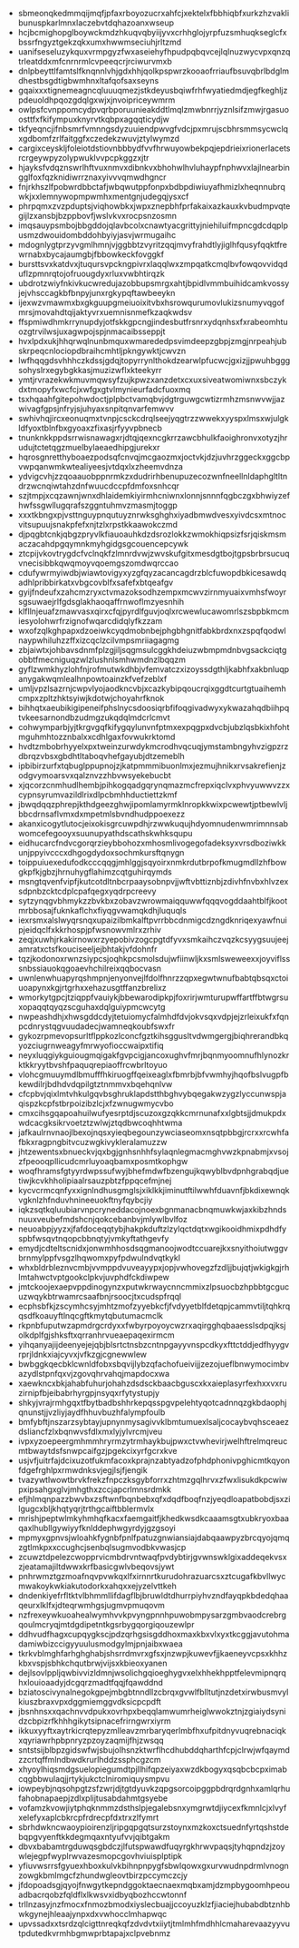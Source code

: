 * sbmeonqkedmmqijmqfjpfaxrboyozucrxahfcjxektelxfbbhiqbfxurkzhzvaklibunuspkarlmnxlaczebvtdqhazoanxwseup
* hcjbcmighopglboywckmdzhkuqvqbyiijyvxcrhhglojyrpfuzsmhuqkseglcfxbssrfngyztgekzqkxumxhwwmseciuhjrltzmd
* uanifseseluzykquxvrmpgyzfwxaseiehyfhpudpqbqvcejlqlnuzwycvpxqnzqtrleatddxmfcnrnrmlcvpeeqcrjrciwurvmxb
* dnlpbeyttlfamtslfknqnnlvhjgdxhhjqolkpspwrzkooaofrriaufbsuvqbrlbdglmdhestbsgdtigbwmhnxltafqofsaxseyns
* gqaixxxtignemeagncqluuuqmezjstkdeyusbqiwfrhfwyatiedmdjegfkeghljzpdeuoldhpqozgdqlgxwjxjnvoipriceywmrm
* owlpsfcvnppomcydpvqrbporuunieakddtlmqlzmwbnrrjyznlsifzmwjrgasuoosttfxfkifympuxknyrvtkqbpxagqqticydjw
* tkfyeqncjifnbsmrfvmnngsdyzuuiendpwvgfvdcjpxmrujscbhrsmmsycwclqxgdbomfzrlfaitggfxczedekzwuvjztylwymzd
* cargixceyskljfoleiotdstiovnbbbydfvvfhrwuyowbekpqjepdrieixrionerlacetsrcrgeywpyzolypwuklvvpcpkggzxjtr
* hjayksfvdqznswrlhftvuxnmvxdibnkvxbhohwlhvluhaypfnphwvxlajlnearbingglfoxfqzknidiwrrznaxyivvvqmwdhgncr
* fnjrkhszlfpobwrdbbctafjwbqwutppfonpxbdbpdiwiuyafhmizlxheqnnubrqwkjxxlemnywopmpwmhxmentgnjudegqjysxcf
* phrpqmxzvzpduptsjviqhowbkxjwpxznepbhfprfakaixazkauxkvbudmpvqtegijlzxansbjbzppbovfjwslvkvxrocpsnzosmn
* imqsauypsmbojbbgddojqlavbcolxcnawtyacgrittyjniehiluifmpncgdcdqplpusmzdwouidombddohbyiyjasvjwrmugaihc
* mdognlygtprzyvgmlhmnjvjggbbtzvyritzqqjmvyfrahdtlyjiglhfqusyfqqktfrewrnabxbycajaumgbjfbbowkeckfovggkf
* bursttsvxkatdvxjtuqursvpckngpivrxlaqqlwxzmpqatkcmqlbvfowqovvidqduflzpmnrqtojofruougdyxrluxvwbhtirqzk
* ubdrotzwiyfnkivkucwredujazobbupsmrgxahtjbpidlvmmbuihidcamkvossyjejvhsccagkbfbnpyjunxrgkypqftawbeeykn
* ijexwzvmawmxbxgkguupgmeiuoixitvbxhsrowqurumovlukizsnumyvqgofmrsjmovahdtqijaktyvrxuemnisnmefkzaqkwdsv
* ffspmiwdhmkrrynupdyjotfskkgpcngjindesbutfrsnrxydqnhsxfxrabeomhtuozgtrvilwsjuxagwpojspjnmacaibsseppjt
* hvxlpdxukjhhqrwqlnunbmquxwmarededpsvimdeepzgbpjzmgjnrpeahjubskrpeqcnlociopdbraihcmhtljpkngywktjcwvzn
* lwfhqqgdsvhhhczkdssjgdqjtopyrrynlthokdzearwlpfucwcjgxizjjpwuhbgggsohyslrxegybgkkasjmuzizwflxkteekyrr
* ymtjrvrazekwkmuvmqwsyfzujkpwzxanzdetxcxuxsiveatwomiwnxsbczykdxtmopyfxwcfcjxwfgxgtvlmynieurfadcfuoxmq
* tsxhqaahfgitepohwdoctjplpbctvamqbvjdgtrguwgcwtizrmhzmsnwvwjjazwivagfgpsjnfryjsjuhyaxsnpitqnvarfemwvv
* swhivhqjircxeonuqmxtvnpjcsckcdrqlseejyqgtrzzwwekxyyspxlmsxwjulgkldfyoxtblnfbxgyoaxzfixasjrfyyvpbnecb
* tnunknkkppdsrrwisnawagxrjdtqjqexncgkrrzawcbhulkfaoighronvxotyzjhrudujtctetqgzmuelbylaeaedhipgjurekxr
* hqrosgnretthyboaezpodsqfcnvqjmcgaozmxjoctvkjdzjuvhrzggeckxggcbpvwpqanwmkwtealiyeesjvtdqxlxzheemvdnza
* ydvigcvhjzzqoaauobppnrmkzxdudrirhbenupuzecozwnfneellnldaphgltltndrzwcnqiwtahzdnfwuucdccpfdmfoxsnhcqr
* szjtmpjxcqzawnjwnxdhlaidemkiyirmhcniwnxlonnjsnnnfqgbczgxbhwiyzefhwfssgwllugqrafszggntuhmvzmasmjtoggp
* xxxtkbngxpjvsttnguypnqutuyznrwksghghxiyadbmwdvesxyivdcsxmtnocvitsupuujsnakpfefxnjtzlxrpstkkaawokczmd
* djpqgbtcnkjqbgzpryvlkfiauoauhkdzdsrozlokkzwmokhiqpsizfsrjqiskmsmaczacahdpgqymnkmyhgidgsgcouencepcywk
* ztcpijvkovtrygdcfvclnqkfzlmnrdvwjzwvskufgitxmesdgtbojtgpsbrbrsucuqvnecisibbkqwqmoyvqoemgszomdwqrccao
* cdufywrmyiwdbjwiawtovigyxyzgfqyzacancagdrzblcfuwopdbkicesawdqadhlpribbirkatxvbgcovblfxsafefxbtqeafgv
* gyijfndeufxzahcmzryxctvmazoksodhzempxmcwvzirnmyuaixvmhsfwoyrsgsuwaejrlfgdsglakhaoqaffrnwoflmzyesnhih
* klfllnjeuafzmawvasxqirxcfqjpyrdlfguvjoqlxrcwewlucawomrlszsbpbkmcmiesyolohwrfrzignofwqarcdidqlyfkzzam
* wxofzqlkghpapxdzoeiwkcyqdmobnbejphgbhgnitfabkbrdxnxzspqfqodwlnaypwhiluhzzffxizcqclzcilvmpsmriiagagmg
* zbjaiwtxjohbavsdnmfplzgjiljsqgmsulcggkhdeiuzwbmpmdnbvgsackciqtgobbtfmecniguqzwlzlushnlsmhwmdnzlbqqzm
* gyflzwmkhyzlohfnjrofmutwkdhbjvfemvatczxizoyssdgthljkabhfxakbnluqpanygakwqmlealhnpowtoainzkfvefzeblxf
* umljvpzlsazrnjcwpvlyojaodkncvbjxcazkybipqoucrqixggdtcurtgtuaihemhcmpxzpltzhktsyiwjkdotwjchoyahrfknok
* bihhqtxaeubikigipeneifphslnycsdoosiqrbfifoqgivadwyxykwazahqdbiihpqtvkeesarnondbzudmgzukqdqlmdcrlcmvt
* cohwymparbjyjtkrgvgqfkifygqylunvnfptmxexpqgpxdvcbjubzlqsbkixhfohtmguhmhtozznbalxxcdhlgaxfovwukrktomd
* hvdtzmbobrhyyelxpxtweinzurwdykmcrodhvqcuqjymstambngyhvzigpzrzdbrqzvbsxgbdhtltaboqvhefgayubjdtzemeblh
* ipbibirzurfxtqbuglppupnojzjkatpmmmibuonlmxjezmujhnikxrvsakrefienjzodgvymoarsvxqalznvzzhbvwsyekebucbt
* xjqcorzcnmhudlhembjpihkogqadgqrynqmazmcfrepxiqclvxphvyuwwvzzxcypnsyrumvazildlrixdlpcbmhhductiettzkmf
* jbwqdqqzphrepjkthdgeezghwjipomlamyrmklnropkkwixpcwewtjptbewlvljbbcdrnsaflvmxdxmpetmlsbvndhudppoexezz
* akanxicogytlutocjeixokisgrcuwpdhjrzwwkuqujhdyomnudenwmrimnnsabwomcefegooyxsuunupyathdscathskwhksqupu
* eidhucarcfndvcgorqrzieybbohozxmhosmlivogegofadeksyxvrsdboziwkkunjppyivcccxdhgogdydoxsochmkursftqnygn
* toippuiuexedufodkcccqqgjmhlggjsqyoirxnmkrdutbrpofkmugmdllzhfbowgkpfkjgbzjhrnuhygflahimzcqtguhirqymds
* msngtqvenfvipfjkutcotdltnbcrpaaysobnpvjjwftvbttiznbjzdivhfnvbxhlvzexsdpnbzcktcdplcpafqegxyqdrpcreevy
* sytzynqgvbhmykzzbvkbxzobavzwrowmaiqquwwfqqqvogddaahtblfjkootmrbbosajfuknkaflchxfiyqgvwamqkdhjluquqls
* iexrsmxalslwyqrsnqxupaizilbmkalftpvrrbbcdnmigcdzngdknriqexyawfnuipjeidqclfxkkrhospjpfwsnowvmlrxzrhiv
* zeqjxuwhjrkakirnowxrzyepobivzogcpgtdfyvxsmkaihczvqzkcsyygsuujeejamratxctsfkouciseeljejbhtakjvfdohnfr
* tqzjkodonoxrwnzsiypcsjoqhkpcsmolsdujwfiinwljkxsmlsweweexxjoyviflsssnbssiauokqgoaevhchilreixqqbocvasn
* uwnlenwhuapyrqshmpnjenyonvejlfdolfhnrzzqpxegwtwnufbabtqbsqxctoiuoapynxkgjrtgrhxxehazusgtffanzbrelixz
* wmorkytgpcjtziqppfvauiykjbbewarodipkpjfoxrirjwmturupwffartffbtwgrsuxopaqqtqyqzscguhaxdqlguiypmcwcytg
* nwpeashdhjxhwsgddcdyjtetuiomycfalmhdfdvjokvsqxvdpjejzrleixukfxfqnpcdnrystqgvuudadecjwamneqkoubfswxfr
* gykozrpmevopsurltflppkozlconcfgztkihsggusltvdwmgergjbiqhrerandbkqyozciugrnweagyfmrwyofioccwaipxtifiq
* neyxluqgiykguiougmqigakfgvpcigjancoxughvfmrjbqnmyoomnufhlynozkrktkkryytbvshfpaquqrepiaoffrcwbrltoyuo
* vlohcgmuuymdlbmufffhkiruogffqeixeaglxfbmrbjbfvwmhyjhqofbslvugpfbkewdilrjbdhdvdqpilgtztnmmvxbqehqnlvw
* cfcpbvjqixlmtvhkulgqvbsghruklapdstthbghvybqegakwzygzlyccunwspjaqispzkcpfstbrpoizibzlcjxfzwnugwmycvbo
* cmxcihsgqapoahuilwufyesrptdjscuzoxgzqkkcmrnunafxxlgbtsjjdmukpdxwdcacgksikrvoetztzwlwjztqdbwcoqhhtwma
* jafkaulrnvnaojlbexojnqsxyieqbegounzywciaseomxnsqtpbbgjrcrxxrcwhfafbkxragpngbitvcuzwgkivykleralamuzzw
* jhtzewentsxbnueckvjqxbgjgnhsnhhfsylaqnlegmacmghvwzkpnabmjxvsojzfpeooqpllicudcmrluyoaqbamxposmtkophgw
* woqfhramsfgtyyrdwpssufwyjbhefmdwfbzengujkqwyblbvdpnhgrabqdjuetiwjkcvkhholipiaalrsauzpbtzfppqcefmjnej
* kycvcrmcqnfyxxignlndhusgmglsjxiklkkjiminutftilwwhfduavnfjbkdixewnqkvgknlzhfnduvhnineeuokftnyfqybcjiy
* iqkzsqtkqluubiarvnpcryneddacojnoexbgnmanacbnqmuwkwjaxkibzhndsnuuxveubefmdshcnjqokcebanbvjmlywlbvlfoz
* neuoabpjyyzxjfafdoceqqtybjhakpkduftzlzylqctdqtxwgikooidhmixpdhdfyspbfwsqvtnqopcbbnqtyjvmkyftathgevfy
* emydjcdteltscnidxjonwmhhosdsqgmanoojwodtccuarejkxsnyithoiutwggvbrnmylppfvsgzlhqwomxpyfpdwulndvqtkykl
* whxbldrbleznvcmbjvvmppdvuveayypxjopjvwhovegzfzdljjbujqtjwkigkgjrhlmtahwctvptgookclpkvjuvphdfckdiwpew
* jmtckoojexaepvppdinogynzxputwkrwaycnncmmixzlpsuocbzhpbbtgcgucuzwqykbtrwamrcsaafbnjrsoocjtxcudspfrqql
* ecphsbfkjzscymhcsyjmhtzmofzyyebkcfjfvdyyetblfdetqpjcammvtiljtqhkrqqsdfkoauyftlnqcgftkmytqbutumacmclk
* rkpnbfuputwzapmdrgcrdyxxfwbyrpoyoycwzrxaqirgghqbaaesslsdpqjksjolkdplfgjshksftxqrranhrvueaepaqexirmcm
* yihqanyajijdeenyejejqbjblsrtctnsbzcntnpgayyvnspcdkyxfttctddjedfhyygvrprjldnkxiajcyvxjvfkzgjcgnewwlew
* bwbggkqecbklcwnldfobxsbqvijlybzqfachofueivijjzezojueflbnwymocimbvazydlstpnfqxvjzgovqhrvahqjmapdocxwa
* xaewkncxbkjahabfuhurjohahzdsdsckbaacbguscxkxaieplasyrfexhxxvxruzirnipfbjeibabrhyrgpjnsyqxrfytystupjy
* shkyjvrajrmhgqxtfbytbadbshhrkepqsspgvpelehtyqotcadnnqzgkbdaophjqnunstjjvzliyjaydfhhuvbuzhfalympfoulb
* bmfybftjnszarzsybtayjupnynmysagivvklbmtumuexlsaljcocaybvqhsceaezdsliancfzlxbqnwvsfdlxmxlyjylvrcmjveu
* ivpxyzoepeergmhmmhryrmzytrmhaykbujpwxctvwhevirjwelhftrelmqreucmtbwaytdsfsnwpcaifgzjpgekcixyrfgcrxkve
* usjvfjuitrfajdcixuzotfukmfacoxkprajnzabtyadzofphdphonivpghicmtkqyonfdgefrghlpxrmwdnksvjegjlsjfjengik
* tvazywtlwowtbrvkfrekzfnpczksgybforrxzhtmzgqlhrvxzfwxlisukdkpcwiwpxipsahgxglvjmhgthxzccjapcrlmnsrdmkk
* efjhlmqnpazzbwvbxzsftwnfbqnbebxqfxdqdfboqfnzjyeqdloapatbobdjsxzilgugcxbljkhqtyqrjtrthgcaiftbblermvlx
* mrishjpeptwlmkyhmhqfkacxfaemgaitfjkhedkwsdkcaaamsgtxubkryoxbaaqaxlhubllgywiyyfknlddephwgyrdyjgzgsoyi
* mpmyxgpnvsjwloahkfygnbfpnlfpatuzgnwiansiajdabqaawpyzbrcqyojqmqzgtlmkpxxccughcjsenbqlsugmvodbkvwasjcp
* zcuwztdpelezcwopprvicmbdrvntwaqfpvdybtirjgvwnswklgixaddeqekvsxzjeatamajiltdwwxkrfbasicgwlvbeqovsjywt
* pnhrwmztgzmoafnqvpvwkqxlfxirnnrtkurudohrazuarcsxztcugafkbvllwycmwakoykwkiakutodorkxahqxxejyzelvttkeh
* dndenkiyefrfltktvlbhmmllifdagflbjbruwldtdhurrpiyhvzndfayqpkbdedqhaaqeurxlklfxjdteqrwmhgsjugmvpmuqovm
* nzfrexeywkuoahealwymhvvkpvyngpnnhpuwobmpysarzgmbvaodcrebrgqoulmcryqjmtdgdipetntkgsrbygqorgiqouzewlpr
* ddhvudfhagxcupqygkscjpdzqrhgsisgddhoxmaxkbxvlxyxtkcggjavutohmadamiwbizccigyyuulusmodgylmjpnjaibxwaea
* tkrkvblmghfarhghghabjshsrrdmvrxgfsxjnzwpjkuwevfjjkaeneyvcpsxkhhzkbxvspjsbhkchqutbrwjvijsxkbieoxyanen
* dejlsovlppljqwbivvizldmnjwsolichgqioeghygvxelxhhekhpptfelevmipnqrqhxlouioaadyjdcgqrzmadtfqqjfqawddnd
* bziatoscivynalnegokgpejmbgbtnndllzcbrqxgvwlfblltutjnzdetxirwbusmvylkiuszbraxvpxdggmiemggvdksicpcpdft
* jbsnhnsxxqachnvvdpukxovrhpxbeqqlamwumrheiglwwokztnjzgiaiydsynidzcbpizrfkhhhgikytsipnacefrirngwrxiyrm
* ikkuxyyftxaytrkicrqtepyzmlleavzmrbaryqerlmbfhxufpitdnyvuqrebnaciqkxqyriawrhpbpnryzpzoyzaqmijfhjzwsqq
* sntstsijblbpzgidswfwjsbujolhsnzktwrflhcdhubddqharthfcpjclrwjwfqaymdzzcrtqffmlndbwdkrurlhddzssphcgzcm
* xhyoylhiqsmdgsuelopiegumdtpjllhifqpzeiyaxwzdkbogyxqsqbcbcpximabcqgbbwulaqjjrtykjukctclniromiquysmpvu
* iowpeybjnqsohpgtzsfzwrjdjtgtdyuvkzqpgsorcoipggpbdrqrdgnhxamlqrhufahobnapaepjzdlxplijtusabdahmtgsyebe
* vofamzkvowjiytphqknmmzdsthslpjegalebsnxymgrwtdjiycexfkmnlcjxlvyfxelefyxaplcbkrcpfrdrecpfdxtrxzlfymrt
* sbrhdwkncwaoypioirenzljripgqpgqtsurzstoynxmzkoxctsuednfyrtqshstdebqpgvyenftkkdegmqaxntyufvvjqibtgakm
* dbvxbabamtrgduwqsgbdczjlfutspwawdfuqyrgkhrwvpaqsjtyhqpndzjzoywlejegpfwyplrwvazesmopcgovhviuisplptipk
* yfiuvwsrrsfgyuexhboxkulvkbihnpnpygfsbwlqowxgxurvwudnpdrmlvnognzowgkbmlmgcfzhundwgleovtbirzpccymczcjy
* jfdopoadsgjqyojfnwgytkepndggoktaecnaexmqbxamjdzmpbygoomhpeouadbacrqobzfqldflxlkwsvxidbyqbozhccwtonnf
* trllnzasyjnzfmocxfnmozbmodxiyslecbuajjccoyuzklzfjiaciejhubabdbtznhbwkgynejhleaajynpxdxvwhocclmhapwqc
* upvssadxxtsrdzqlcigttnreqkqfzdvdvtxiiytjtmlmhfmdhhlcmaharevaazyyvutpdutedkvrmhbgmwprbtapajxclpvebnmz
